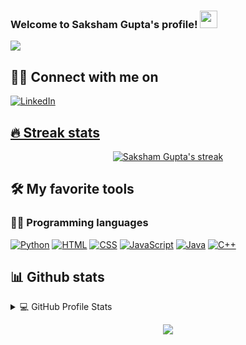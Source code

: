 <h3>
  Welcome to Saksham Gupta's profile!
  <img src="https://media.giphy.com/media/hvRJCLFzcasrR4ia7z/giphy.gif" width="28">
</h3>

<!-- Typing SVG by DenverCoder1 - https://github.com/sakshamg27/readme-typing-svg -->
<p>
  <a href="https://github.com/sakshamg27/readme-typing-svg"><img src="https://readme-typing-svg.herokuapp.com/?lines=Web+Developer;JAVA"></a>
</p>


## 🙋‍♂️ Connect with me on

<!-- Badges template - https://github.com/badges/shields -->
<p align="center">
  
  <a href="https://www.linkedin.com/in/saksham27/"><img alt="LinkedIn" title="LinkedIn" src="https://img.shields.io/badge/-LinkedIn-blue?&style=for-the-badge&logo=linkedin&logoColor=white">
</p>

## 🔥 Streak stats

<!-- GitHub Readme Streak Stats - https://github.com/sakshamg27/github-readme-streak-stats -->
<p align="center">
  <a href="https://github.com/sakshamg27/github-readme-streak-stats">
    <img alt="Saksham Gupta's streak" src="https://github-readme-streak-stats.herokuapp.com/?user=sakshamg27&theme=monokai-metallian&hide_border=true"/>
  </a>

<!-- Some badges are from https://github.com/Ileriayo/markdown-badges -->

## 🛠️ My favorite tools

### 👨‍💻 Programming languages

<p>
    <a href="#"><img alt="Python" src="https://img.shields.io/badge/Python%20-%2314354C.svg?logo=python&logoColor=white"></a>
  <a href="#"><img alt="HTML" src="https://img.shields.io/badge/HTML%20-%23E34F26.svg?logo=html5&logoColor=white"></a>
  <a href ="#"><img alt="CSS" src="https://img.shields.io/badge/CSS3-1572B6?style=for-the-badge&logo=css3&logoColor=white"></a>
  <a href ="#"><img alt="JavaScript" src="https://img.shields.io/badge/JavaScript-F7DF1E?style=for-the-badge&logo=javascript&logoColor=black"></a>
  <a href ="#"><img alt="Java" src="https://img.shields.io/badge/Java-ED8B00?style=for-the-badge&logo=java&logoColor=white"></a>
  <a href ="#"><img alt="C++" src="https://img.shields.io/badge/C%2B%2B-00599C?style=for-the-badge&logo=c%2B%2B&logoColor=white"></a>
</p>

## 📊 Github stats

<!-- https://github.com/sakshamg27/github-readme-stats -->
<details> 
  <summary>💻 GitHub Profile Stats</summary>
  <br/>
    <a href="https://github.com/sakshamg27/github-readme-stats"><img alt="Saksham's Github Stats" src="https://sakshamg27-github-readme-stats.vercel.app/api?username=sakshamg27&show_icons=true&count_private=true&theme=react&hide_border=true&bg_color=1F222E&title_color=F85D7F&icon_color=F8D866" /></a>
  <a href="https://github.com/asakshamg27/github-readme-stats"><img alt="Saksham's Top Languages" src="https://sakshamg27-github-readme-stats.vercel.app/api/top-langs/?username=sakshamg27&langs_count=8&layout=compact&theme=react&hide_border=true&bg_color=1F222E&title_color=F85D7F&icon_color=F8D866" /></a>
  <br/>
</details>
<p align = "center">
  <a href="https://github.com/sakshamg27"><img src = "https://github-profile-trophy.vercel.app/?username=sakshamg27"></a>
</p>
